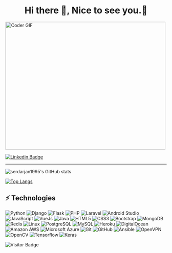 ### <h1 align="center">Hi there 👋, Nice to see you.🤗</h1>

<img src="https://media.giphy.com/media/SWoSkN6DxTszqIKEqv/giphy.gif" alt="Coder GIF" width="500" height="400">

<!--
**bigalex95/bigalex95** is a ✨ _special_ ✨ repository because its `README.md` (this file) appears on your GitHub profile.

Here are some ideas to get you started:

- 🔭 I’m currently working on ...
- 🌱 I’m currently learning ...
- 👯 I’m looking to collaborate on ...
- 🤔 I’m looking for help with ...
- 💬 Ask me about ...
- 📫 How to reach me: ...
- 😄 Pronouns: ...
- ⚡ Fun fact: ...
-->

[![Linkedin Badge](https://img.shields.io/badge/-Sardor%20Hazratov-blue?style=flat-square&logo=Linkedin&logoColor=white&link=https://www.linkedin.com/in/sardor-hazratov/)](https://www.linkedin.com/in/sardor-hazratov/)

----

![serdarjan1995's GitHub stats](https://github-readme-stats.vercel.app/api?username=serdarjan1995&show_icons=true&theme=default&include_all_commits=true&count_private=true)

[![Top Langs](https://github-readme-stats.vercel.app/api/top-langs/?username=serdarjan1995&layout=compact)](https://github.com/anuraghazra/github-readme-stats)

## ⚡ Technologies

![Python](https://img.shields.io/badge/-Python-black?style=flat-square&logo=Python)
![Django](https://img.shields.io/badge/-Django-092E20?style=flat-square&logo=django)
![Flask](https://img.shields.io/badge/-Flask-black?style=flat-square&logo=flask)
![PHP](https://img.shields.io/badge/-PHP-black?style=flat-square&logo=php)
![Laravel](https://img.shields.io/badge/-Laravel-white?style=flat-square&logo=laravel)
![Android Studio](https://img.shields.io/badge/-Android%20Studio-white?style=flat-square&logo=android-studio)
![JavaScript](https://img.shields.io/badge/-JavaScript-black?style=flat-square&logo=javascript)
![VueJs](https://img.shields.io/badge/-Vue.js-black?style=flat-square&logo=vue.js)
![Java](https://img.shields.io/badge/-java-E34A86?style=flat-square&logo=java)
![HTML5](https://img.shields.io/badge/-HTML5-E34F26?style=flat-square&logo=html5&logoColor=white)
![CSS3](https://img.shields.io/badge/-CSS3-1572B6?style=flat-square&logo=css3)
![Bootstrap](https://img.shields.io/badge/-Bootstrap-563D7C?style=flat-square&logo=bootstrap)
![MongoDB](https://img.shields.io/badge/-MongoDB-black?style=flat-square&logo=mongodb)
![Redis](https://img.shields.io/badge/-Redis-black?style=flat-square&logo=Redis)
![Linux](https://img.shields.io/badge/-Linux-white?style=flat-square&logo=linux)
![PostgreSQL](https://img.shields.io/badge/-PostgreSQL-336791?style=flat-square&logo=postgresql)
![MySQL](https://img.shields.io/badge/-MySQL-black?style=flat-square&logo=mysql)
![Heroku](https://img.shields.io/badge/-Heroku-430098?style=flat-square&logo=heroku)
![DigitalOcean](https://img.shields.io/badge/-Digital%20Ocean-darkblue?style=flat-square&logo=digitalocean)
![Amazon AWS](https://img.shields.io/badge/Amazon%20AWS-232F3E?style=flat-square&logo=amazon-aws)
![Microsoft Azure](https://img.shields.io/badge/Microsoft%20Azure-232F7E?style=flat-square&logo=microsoft-azure)
![Git](https://img.shields.io/badge/-Git-black?style=flat-square&logo=git)
![GitHub](https://img.shields.io/badge/-GitHub-181717?style=flat-square&logo=github)
![Ansible](https://img.shields.io/badge/-Ansible-black?style=flat-square&logo=ansible)
![OpenVPN](https://img.shields.io/badge/-OpenVPN-black?style=flat-square&logo=openvpn)
![OpenCV](https://img.shields.io/badge/-OpenCV-5C3EE8?style=flat-square&logo=opencv)
![Tensorflow](https://img.shields.io/badge/-Tensorflow-black?style=flat-square&logo=tensorflow)
![Keras](https://img.shields.io/badge/-Keras-EA7E20?style=flat-square&logo=keras)


![Visitor Badge](https://visitor-badge.laobi.icu/badge?page_id=serdarjan1995.serdarjan1995)
